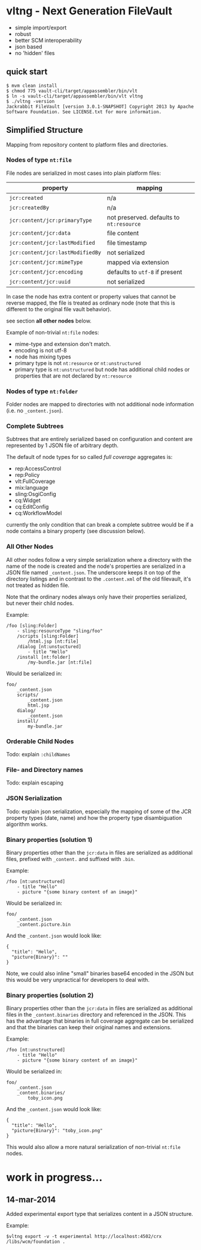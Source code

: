 vltng - Next Generation FileVault
=================================

* simple import/export
* robust
* better SCM interoperability
* json based
* no 'hidden' files


quick start
-----------

    $ mvm clean install
    $ chmod 775 vault-cli/target/appassembler/bin/vlt
    $ ln -s vault-cli/target/appassembler/bin/vlt vltng
    $ ./vltng -version
    Jackrabbit FileVault [version 3.0.1-SNAPSHOT] Copyright 2013 by Apache Software Foundation. See LICENSE.txt for more information.

Simplified Structure
--------------------
Mapping from repository content to platform files and directories.

### Nodes of type `nt:file`

File nodes are serialized in most cases into plain platform files:

| property                         | mapping                        |
|----------------------------------|--------------------------------|
| `jcr:created`                    | n/a                            |
| `jcr:createdBy`                  | n/a                            |
| `jcr:content/jcr:primaryType`    | not preserved. defaults to `nt:resource` |
| `jcr:content/jcr:data`           | file content                   |
| `jcr:content/jcr:lastModified`   | file timestamp                 |
| `jcr:content/jcr:lastModifiedBy` | not serialized                 |
| `jcr:content/jcr:mimeType`       | mapped via extension           |
| `jcr:content/jcr:encoding`       | defaults to `utf-8` if present |
| `jcr:content/jcr:uuid`           | not serialized                 |
    
In case the node has extra content or property values that cannot be reverse mapped,
the file is treated as ordinary node (note that this is different to the original file vault behavior).

see section **all other nodes** below.

Example of non-trivial `nt:file` nodes:

* mime-type and extension don't match.
* encoding is not utf-8
* node has mixing types
* primary type is not `nt:resource` or `nt:unstructured`
* primary type is `nt:unstructured`  but node has additional child nodes or properties that are not declared by `nt:resource`

### Nodes of type `nt:folder`

Folder nodes are mapped to directories with not additional node information (i.e. no `_content.json`).

### Complete Subtrees

Subtrees that are entirely serialized based on configuration and content are represented by 1 JSON file of arbitrary depth. 

The default of node types for so called _full coverage_ aggregates is:

* rep:AccessControl
* rep:Policy
* vlt:FullCoverage
* mix:language
* sling:OsgiConfig
* cq:Widget
* cq:EditConfig
* cq:WorkflowModel

currently the only condition that can break a complete subtree would be if a node contains a binary property (see discussion below).

### All Other Nodes

All other nodes follow a very simple serialization where a directory with the name of the node is created and the node's properties are serialized in a JSON file named `_content.json`. The underscore keeps it on top of the directory listings and in contrast to the `.content.xml` of the old filevault, it's not treated as hidden file.

Note that the ordinary nodes always only have their properties serialized, but never their child nodes.

Example:

    /foo [sling:Folder]
        - sling:resourceType "sling/foo"
        /scripts [sling:Folder]
            /html.jsp [nt:file]
        /dialog [nt:unstuctured]
            - title "Hello"
        /install [nt:folder]
            /my-bundle.jar [nt:file]

Would be serialized in:

    foo/
        _content.json
        scripts/
            _content.json
            html.jsp
        dialog/
            _content.json
        install/
            my-bundle.jar

### Orderable Child Nodes
Todo: explain `:childNames`

### File- and Directory names
Todo: explain escaping

### JSON Serialization
Todo: explain json serialization, especially the mapping of some of the JCR property types (date, name) and how the property type disambiguation algorithm works.

### Binary properties (solution 1)
Binary properties other than the `jcr:data` in files are serialized as additional files, prefixed with `_content.` and suffixed with `.bin`. 

Example:

    /foo [nt:unstructured]
        - title "Hello"
        - picture "{some binary content of an image}"
      
Would be serialized in:

    foo/
        _content.json
        _content.picture.bin     
     
And the `_content.json` would look like:

    {
      "title": "Hello",
      "picture{Binary}": ""
    }

Note, we could also inline "small" binaries base64 encoded in the JSON but this would be very unpractical for developers to deal with.

### Binary properties (solution 2)
Binary properties other than the `jcr:data` in files are serialized as additional files in the `_content.binaries` directory and referenced in the JSON. This has the advantage that binaries in full coverage aggregate can be serialized and that the binaries can keep their original names and extensions.

Example:

    /foo [nt:unstructured]
        - title "Hello"
        - picture "{some binary content of an image}"
      
Would be serialized in:

    foo/
        _content.json
        _content.binaries/
            toby_icon.png
     
And the `_content.json` would look like:

    {
      "title": "Hello",
      "picture{Binary}": "toby_icon.png"
    }

This would also allow a more natural serialization of non-trivial `nt:file` nodes.


work in progress...
===================

14-mar-2014
---
Added experimental export type that serializes content in a JSON structure.

Example:

````
$vltng export -v -t experimental http://localhost:4502/crx /libs/wcm/foundation .
````



